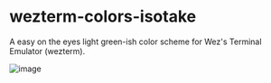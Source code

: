 wezterm-colors-isotake
==========

A easy on the eyes light green-ish color scheme for Wez's Terminal Emulator (wezterm).

![image](https://user-images.githubusercontent.com/76614/179772329-2b35e2f5-00d8-4cec-b838-a871b3d19bef.png)
